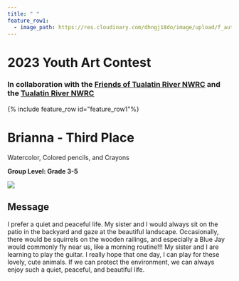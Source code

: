 ```yaml
---
title: " "
feature_row1:
  - image_path: https://res.cloudinary.com/dhngj18do/image/upload/f_auto,q_auto/v1/images/artcontest/ribbon_3
---
```


# 2023 Youth Art Contest

### In collaboration with the [Friends of Tualatin River NWRC](https://fotr.wildapricot.org/) and the [Tualatin River NWRC](https://www.fws.gov/refuge/Tualatin_River/)

{% include feature_row id="feature_row1"%}

# Brianna - Third Place  
Watercolor, Colored pencils, and Crayons  

**Group Level: Grade 3-5**  

![](https://res.cloudinary.com/dhngj18do/image/upload/f_auto,q_auto/v1/images/artcontest/2023_grp3a_3rd_large)

## Message

I prefer a quiet and peaceful life. My sister and I would always sit on the patio in the backyard and gaze at the beautiful landscape. Occasionally, there would be squirrels on the wooden railings, and especially a Blue Jay would commonly fly near us, like a morning routine!!! My sister and I are learning to play the guitar. I really hope that one day, I can play for these lovely, cute animals. If we can protect the environment, we can always enjoy such a quiet, peaceful, and beautiful life.
